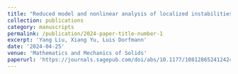 ```yaml
---
title: "Reduced model and nonlinear analysis of localized instabilities of residually stressed cylinders under axial stretch"
collection: publications
category: manuscripts
permalink: /publication/2024-paper-title-number-1
excerpt: 'Yang Liu, Xiang Yu, Luis Dorfmann'
date: '2024-04-25'
venue: 'Mathematics and Mechanics of Solids'
paperurl: 'https://journals.sagepub.com/doi/abs/10.1177/10812865241242432'
---
```

